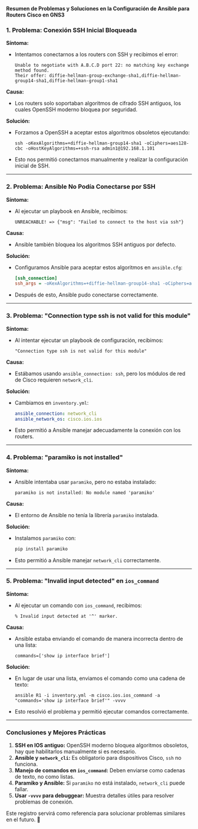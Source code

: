 **Resumen de Problemas y Soluciones en la Configuración de Ansible para Routers Cisco en GNS3**

### **1. Problema: Conexión SSH Inicial Bloqueada**
**Síntoma:**
- Intentamos conectarnos a los routers con SSH y recibimos el error:
  ```
  Unable to negotiate with A.B.C.D port 22: no matching key exchange method found.
  Their offer: diffie-hellman-group-exchange-sha1,diffie-hellman-group14-sha1,diffie-hellman-group1-sha1
  ```

**Causa:**
- Los routers solo soportaban algoritmos de cifrado SSH antiguos, los cuales OpenSSH moderno bloquea por seguridad.

**Solución:**
- Forzamos a OpenSSH a aceptar estos algoritmos obsoletos ejecutando:
  ```
  ssh -oKexAlgorithms=+diffie-hellman-group14-sha1 -oCiphers=aes128-cbc -oHostKeyAlgorithms=+ssh-rsa admin1@192.168.1.101
  ```
- Esto nos permitió conectarnos manualmente y realizar la configuración inicial de SSH.

---
### **2. Problema: Ansible No Podía Conectarse por SSH**
**Síntoma:**
- Al ejecutar un playbook en Ansible, recibimos:
  ```
  UNREACHABLE! => {"msg": "Failed to connect to the host via ssh"}
  ```

**Causa:**
- Ansible también bloquea los algoritmos SSH antiguos por defecto.

**Solución:**
- Configuramos Ansible para aceptar estos algoritmos en `ansible.cfg`:
  ```ini
  [ssh_connection]
  ssh_args = -oKexAlgorithms=+diffie-hellman-group14-sha1 -oCiphers=aes128-cbc -oHostKeyAlgorithms=+ssh-rsa
  ```
- Después de esto, Ansible pudo conectarse correctamente.

---
### **3. Problema: "Connection type ssh is not valid for this module"**
**Síntoma:**
- Al intentar ejecutar un playbook de configuración, recibimos:
  ```
  "Connection type ssh is not valid for this module"
  ```

**Causa:**
- Estábamos usando `ansible_connection: ssh`, pero los módulos de red de Cisco requieren `network_cli`.

**Solución:**
- Cambiamos en `inventory.yml`:
  ```yaml
  ansible_connection: network_cli
  ansible_network_os: cisco.ios.ios
  ```
- Esto permitió a Ansible manejar adecuadamente la conexión con los routers.

---
### **4. Problema: "paramiko is not installed"**
**Síntoma:**
- Ansible intentaba usar `paramiko`, pero no estaba instalado:
  ```
  paramiko is not installed: No module named 'paramiko'
  ```

**Causa:**
- El entorno de Ansible no tenía la librería `paramiko` instalada.

**Solución:**
- Instalamos `paramiko` con:
  ```bash
  pip install paramiko
  ```
- Esto permitió a Ansible manejar `network_cli` correctamente.

---
### **5. Problema: "Invalid input detected" en `ios_command`**
**Síntoma:**
- Al ejecutar un comando con `ios_command`, recibimos:
  ```
  % Invalid input detected at '^' marker.
  ```

**Causa:**
- Ansible estaba enviando el comando de manera incorrecta dentro de una lista:
  ```
  commands=['show ip interface brief']
  ```

**Solución:**
- En lugar de usar una lista, enviamos el comando como una cadena de texto:
  ```
  ansible R1 -i inventory.yml -m cisco.ios.ios_command -a "commands='show ip interface brief'" -vvvv
  ```
- Esto resolvió el problema y permitió ejecutar comandos correctamente.

---
### **Conclusiones y Mejores Prácticas**
1. **SSH en IOS antiguo:** OpenSSH moderno bloquea algoritmos obsoletos, hay que habilitarlos manualmente si es necesario.
2. **Ansible y `network_cli`:** Es obligatorio para dispositivos Cisco, `ssh` no funciona.
3. **Manejo de comandos en `ios_command`:** Deben enviarse como cadenas de texto, no como listas.
4. **Paramiko y Ansible:** Si `paramiko` no está instalado, `network_cli` puede fallar.
5. **Usar `-vvvv` para debuggear:** Muestra detalles útiles para resolver problemas de conexión.

Este registro servirá como referencia para solucionar problemas similares en el futuro. 🚀

